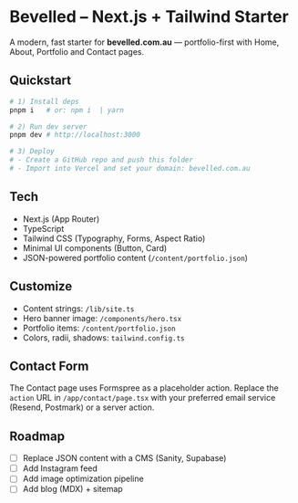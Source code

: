 # Bevelled – Next.js + Tailwind Starter

A modern, fast starter for **bevelled.com.au** — portfolio-first with Home, About, Portfolio and Contact pages.

## Quickstart

```bash
# 1) Install deps
pnpm i   # or: npm i  | yarn

# 2) Run dev server
pnpm dev # http://localhost:3000

# 3) Deploy
# - Create a GitHub repo and push this folder
# - Import into Vercel and set your domain: bevelled.com.au
```

## Tech

- Next.js (App Router)
- TypeScript
- Tailwind CSS (Typography, Forms, Aspect Ratio)
- Minimal UI components (Button, Card)
- JSON-powered portfolio content (`/content/portfolio.json`)

## Customize

- Content strings: `/lib/site.ts`
- Hero banner image: `/components/hero.tsx`
- Portfolio items: `/content/portfolio.json`
- Colors, radii, shadows: `tailwind.config.ts`

## Contact Form

The Contact page uses Formspree as a placeholder action. Replace the `action` URL in `/app/contact/page.tsx` with your preferred email service (Resend, Postmark) or a server action.

## Roadmap

- [ ] Replace JSON content with a CMS (Sanity, Supabase)
- [ ] Add Instagram feed
- [ ] Add image optimization pipeline
- [ ] Add blog (MDX) + sitemap

